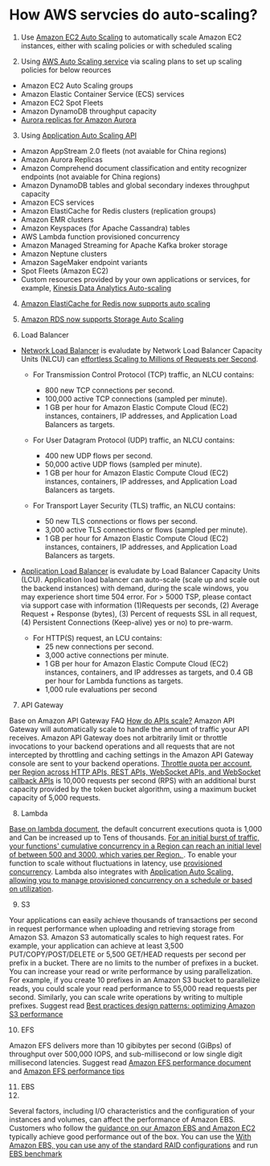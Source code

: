# How AWS servcies do auto-scaling?

1. Use [Amazon EC2 Auto Scaling](https://docs.aws.amazon.com/autoscaling/ec2/userguide/what-is-amazon-ec2-auto-scaling.html) to automatically scale Amazon EC2 instances, either with scaling policies or with scheduled scaling
   
2. Using [AWS Auto Scaling service](https://aws.amazon.com/autoscaling/) via scaling plans to set up scaling policies for below reources
- Amazon EC2 Auto Scaling groups
- Amazon Elastic Container Service (ECS) services
- Amazon EC2 Spot Fleets
- Amazon DynamoDB throughput capacity
- [Aurora replicas for Amazon Aurora](https://docs.aws.amazon.com/AmazonRDS/latest/AuroraUserGuide/Aurora.Integrating.AutoScaling.html)

3. Using [Application Auto Scaling API](https://docs.aws.amazon.com/zh_cn/autoscaling/application/APIReference/Welcome.html)
- Amazon AppStream 2.0 fleets (not avaiable for China regions)
- Amazon Aurora Replicas
- Amazon Comprehend document classification and entity recognizer endpoints (not avaiable for China regions)
- Amazon DynamoDB tables and global secondary indexes throughput capacity
- Amazon ECS services
- Amazon ElastiCache for Redis clusters (replication groups)
- Amazon EMR clusters
- Amazon Keyspaces (for Apache Cassandra) tables
- AWS Lambda function provisioned concurrency
- Amazon Managed Streaming for Apache Kafka broker storage
- Amazon Neptune clusters
- Amazon SageMaker endpoint variants
- Spot Fleets (Amazon EC2)
- Custom resources provided by your own applications or services, for example, [Kinesis Data Analytics Auto-scaling](https://github.com/walkingerica/awscn-kda-flink-auto-scaling)

4. [Amazon ElastiCache for Redis now supports auto scaling](https://aws.amazon.com/about-aws/whats-new/2021/08/amazon-elasticache-redis/)

5. [Amazon RDS now supports Storage Auto Scaling](https://aws.amazon.com/about-aws/whats-new/2019/06/rds-storage-auto-scaling/)

6. Load Balancer

- [Network Load Balancer](https://www.amazonaws.cn/en/elasticloadbalancing/pricing/?trk=pricing-pd) is evaludate by Network Load Balancer Capacity Units (NLCU) can [effortless Scaling to Millions of Requests per Second](https://aws.amazon.com/blogs/aws/new-network-load-balancer-effortless-scaling-to-millions-of-requests-per-second/). 
  - For Transmission Control Protocol (TCP) traffic, an NLCU contains:
    - 800 new TCP connections per second.
    - 100,000 active TCP connections (sampled per minute).
    - 1 GB per hour for Amazon Elastic Compute Cloud (EC2) instances, containers, IP addresses, and Application Load Balancers as targets.

  - For User Datagram Protocol (UDP) traffic, an NLCU contains:
    - 400 new UDP flows per second.
    - 50,000 active UDP flows (sampled per minute).
    - 1 GB per hour for Amazon Elastic Compute Cloud (EC2) instances, containers, IP addresses, and Application Load Balancers as targets.

  - For Transport Layer Security (TLS) traffic, an NLCU contains:
    - 50 new TLS connections or flows per second.
    - 3,000 active TLS connections or flows (sampled per minute).
    - 1 GB per hour for Amazon Elastic Compute Cloud (EC2) instances, containers, IP addresses, and Application Load Balancers as targets. 

- [Application Load Balancer](https://www.amazonaws.cn/en/elasticloadbalancing/pricing/?trk=pricing-pd) is evaludate by Load Balancer Capacity Units (LCU). Application load balancer can auto-scale (scale up and scale out the backend instances) with demand, during the scale windows, you may experience short time 504 error. For > 5000 TSP, please contact via support case with information (1)Requests per seconds, (2) Average Request + Response (bytes), (3) Percent of requests SSL in all request, (4) Persistent Connections (Keep-alive) yes or no) to pre-warm.
  - For HTTP(S) request, an LCU contains:
    - 25 new connections per second.
    - 3,000 active connections per minute.
    - 1 GB per hour for Amazon Elastic Compute Cloud (EC2) instances, containers, and IP addresses as targets, and 0.4 GB per hour for Lambda functions as targets.
    - 1,000 rule evaluations per second

7. API Gateway
   
Base on Amazon API Gateway FAQ [How do APIs scale?](https://aws.amazon.com/api-gateway/faqs/#Throttling_and_Caching) Amazon API Gateway will automatically scale to handle the amount of traffic your API receives. Amazon API Gateway does not arbitrarily limit or throttle invocations to your backend operations and all requests that are not intercepted by throttling and caching settings in the Amazon API Gateway console are sent to your backend operations. 
[Throttle quota per account, per Region across HTTP APIs, REST APIs, WebSocket APIs, and WebSocket callback APIs](https://docs.aws.amazon.com/apigateway/latest/developerguide/limits.html) is 10,000 requests per second (RPS) with an additional burst capacity provided by the token bucket algorithm, using a maximum bucket capacity of 5,000 requests.

8. Lambda

[Base on lambda document](https://docs.aws.amazon.com/lambda/latest/dg/gettingstarted-limits.html), the default concurrent executions quota is 1,000 and Can be increased up to Tens of thousands. [For an initial burst of traffic, your functions' cumulative concurrency in a Region can reach an initial level of between 500 and 3000, which varies per Region. ](https://docs.aws.amazon.com/lambda/latest/dg/invocation-scaling.html). To enable your function to scale without fluctuations in latency, use [provisioned concurrency](https://docs.aws.amazon.com/lambda/latest/dg/provisioned-concurrency.html). Lambda also integrates with [Application Auto Scaling, allowing you to manage provisioned concurrency on a schedule or based on utilization](https://docs.aws.amazon.com/lambda/latest/dg/provisioned-concurrency.html). 

9. S3

Your applications can easily achieve thousands of transactions per second in request performance when uploading and retrieving storage from Amazon S3. Amazon S3 automatically scales to high request rates. For example, your application can achieve at least 3,500 PUT/COPY/POST/DELETE or 5,500 GET/HEAD requests per second per prefix in a bucket. There are no limits to the number of prefixes in a bucket. You can increase your read or write performance by using parallelization. For example, if you create 10 prefixes in an Amazon S3 bucket to parallelize reads, you could scale your read performance to 55,000 read requests per second. Similarly, you can scale write operations by writing to multiple prefixes. Suggest read [Best practices design patterns: optimizing Amazon S3 performance](https://docs.aws.amazon.com/AmazonS3/latest/userguide/optimizing-performance.html)

10. EFS

Amazon EFS delivers more than 10 gibibytes per second (GiBps) of throughput over 500,000 IOPS, and sub-millisecond or low single digit millisecond latencies. Suggest read [Amazon EFS performance document](https://docs.aws.amazon.com/efs/latest/ug/performance.html) and [Amazon EFS performance tips](https://docs.aws.amazon.com/efs/latest/ug/performance-tips.html)

11. EBS
12. 
Several factors, including I/O characteristics and the configuration of your instances and volumes, can affect the performance of Amazon EBS. Customers who follow the [guidance on our Amazon EBS and Amazon EC2](https://docs.aws.amazon.com/AWSEC2/latest/UserGuide/EBSPerformance.html) typically achieve good performance out of the box. You can use the [With Amazon EBS, you can use any of the standard RAID configurations](https://docs.aws.amazon.com/AWSEC2/latest/UserGuide/raid-config.html) and run [EBS benchmark](https://docs.aws.amazon.com/AWSEC2/latest/UserGuide/benchmark_procedures.html) 

